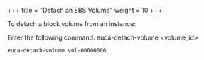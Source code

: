 +++
title = "Detach an EBS Volume"
weight = 10
+++

To detach a block volume from an instance: 

Enter the following command: 
    euca-detach-volume <volume_id>


    euca-detach-volume vol-00000000

